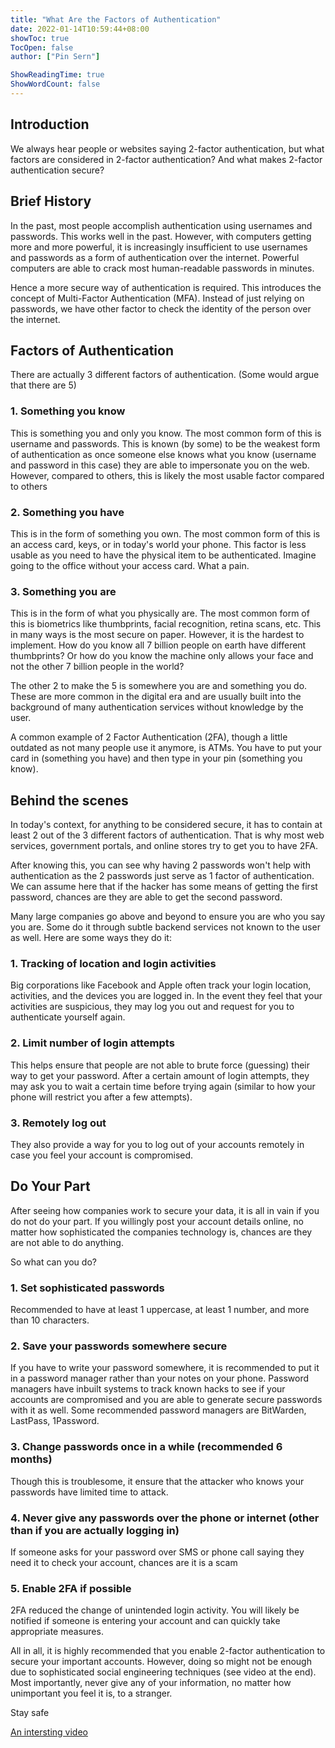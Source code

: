 ```yaml
---
title: "What Are the Factors of Authentication"
date: 2022-01-14T10:59:44+08:00
showToc: true
TocOpen: false
author: ["Pin Sern"]

ShowReadingTime: true
ShowWordCount: false
---
```


## Introduction

We always hear people or websites saying 2-factor authentication, but what factors are considered in 2-factor authentication? And what makes 2-factor authentication secure?

## Brief History

In the past, most people accomplish authentication using usernames and passwords. This works well in the past. However, with computers getting more and more powerful, it is increasingly insufficient to use usernames and passwords as a form of authentication over the internet. Powerful computers are able to crack most human-readable passwords in minutes.

Hence a more secure way of authentication is required. This introduces the concept of Multi-Factor Authentication (MFA). Instead of just relying on passwords, we have other factor to check the identity of the person over the internet.

## Factors of Authentication

There are actually 3 different factors of authentication. (Some would argue that there are 5)

### 1. Something you know

This is something you and only you know. The most common form of this is username and passwords. This is known (by some) to be the weakest form of authentication as once someone else knows what you know (username and password in this case) they are able to impersonate you on the web. However, compared to others, this is likely the most usable factor compared to others

### 2. Something you have

This is in the form of something you own. The most common form of this is an access card, keys, or in today's world your phone. This factor is less usable as you need to have the physical item to be authenticated. Imagine going to the office without your access card. What a pain.

### 3. Something you are

This is in the form of what you physically are. The most common form of this is biometrics like thumbprints, facial recognition, retina scans, etc. This in many ways is the most secure on paper. However, it is the hardest to implement. How do you know all 7 billion people on earth have different thumbprints? Or how do you know the machine only allows your face and not the other 7 billion people in the world?

The other 2 to make the 5 is somewhere you are and something you do. These are more common in the digital era and are usually built into the background of many authentication services without knowledge by the user.

A common example of 2 Factor Authentication (2FA), though a little outdated as not many people use it anymore, is ATMs. You have to put your card in (something you have) and then type in your pin (something you know).

## Behind the scenes

In today's context, for anything to be considered secure, it has to contain at least 2 out of the 3 different factors of authentication. That is why most web services, government portals, and online stores try to get you to have 2FA.

After knowing this, you can see why having 2 passwords won't help with authentication as the 2 passwords just serve as 1 factor of authentication. We can assume here that if the hacker has some means of getting the first password, chances are they are able to get the second password.

Many large companies go above and beyond to ensure you are who you say you are. Some do it through subtle backend services not known to the user as well. Here are some ways they do it:

### 1. Tracking of location and login activities

Big corporations like Facebook and Apple often track your login location, activities, and the devices you are logged in. In the event they feel that your activities are suspicious, they may log you out and request for you to authenticate yourself again.

### 2. Limit number of login attempts

This helps ensure that people are not able to brute force (guessing) their way to get your password. After a certain amount of login attempts, they may ask you to wait a certain time before trying again (similar to how your phone will restrict you after a few attempts).

### 3. Remotely log out

They also provide a way for you to log out of your accounts remotely in case you feel your account is compromised.

## Do Your Part

After seeing how companies work to secure your data, it is all in vain if you do not do your part. If you willingly post your account details online, no matter how sophisticated the companies technology is, chances are they are not able to do anything.

So what can you do?

### 1. Set sophisticated passwords

Recommended to have at least 1 uppercase, at least 1 number, and more than 10 characters.

### 2. Save your passwords somewhere secure

If you have to write your password somewhere, it is recommended to put it in a password manager rather than your notes on your phone. Password managers have inbuilt systems to track known hacks to see if your accounts are compromised and you are able to generate secure passwords with it as well. Some recommended password managers are BitWarden, LastPass, 1Password.

### 3. Change passwords once in a while (recommended 6 months)

Though this is troublesome, it ensure that the attacker who knows your passwords have limited time to attack.

### 4. Never give any passwords over the phone or internet (other than if you are actually logging in)

If someone asks for your password over SMS or phone call saying they need it to check your account, chances are it is a scam

### 5. Enable 2FA if possible

2FA reduced the change of unintended login activity. You will likely be notified if someone is entering your account and can quickly take appropriate measures.

All in all, it is highly recommended that you enable 2-factor authentication to secure your important accounts. However, doing so might not be enough due to sophisticated social engineering techniques (see video at the end). Most importantly, never give any of your information, no matter how unimportant you feel it is, to a stranger.

Stay safe

[An intersting video](https://www.youtube.com/watch?v=PWVN3Rq4gzw)

